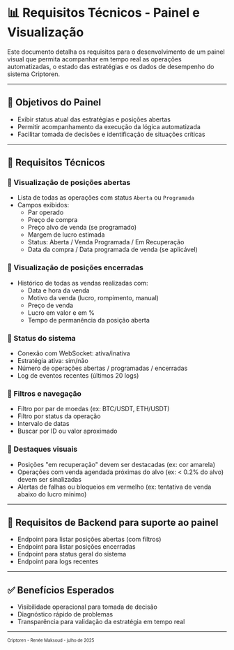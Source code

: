 # 📊 Requisitos Técnicos - Painel e Visualização

Este documento detalha os requisitos para o desenvolvimento de um painel visual que permita acompanhar em tempo real as operações automatizadas, o estado das estratégias e os dados de desempenho do sistema Criptoren.

---

## 🎯 Objetivos do Painel

- Exibir status atual das estratégias e posições abertas
- Permitir acompanhamento da execução da lógica automatizada
- Facilitar tomada de decisões e identificação de situações críticas

---

## 🧩 Requisitos Técnicos

### 🔹 Visualização de posições abertas

- Lista de todas as operações com status `Aberta` ou `Programada`
- Campos exibidos:
    - Par operado
    - Preço de compra
    - Preço alvo de venda (se programado)
    - Margem de lucro estimada
    - Status: Aberta / Venda Programada / Em Recuperação
    - Data da compra / Data programada de venda (se aplicável)

### 🔹 Visualização de posições encerradas

- Histórico de todas as vendas realizadas com:
    - Data e hora da venda
    - Motivo da venda (lucro, rompimento, manual)
    - Preço de venda
    - Lucro em valor e em %
    - Tempo de permanência da posição aberta

### 🔹 Status do sistema

- Conexão com WebSocket: ativa/inativa
- Estratégia ativa: sim/não
- Número de operações abertas / programadas / encerradas
- Log de eventos recentes (últimos 20 logs)

### 🔹 Filtros e navegação

- Filtro por par de moedas (ex: BTC/USDT, ETH/USDT)
- Filtro por status da operação
- Intervalo de datas
- Buscar por ID ou valor aproximado

### 🔹 Destaques visuais

- Posições "em recuperação" devem ser destacadas (ex: cor amarela)
- Operações com venda agendada próximas do alvo (ex: < 0.2% do alvo) devem ser sinalizadas
- Alertas de falhas ou bloqueios em vermelho (ex: tentativa de venda abaixo do lucro mínimo)

---

## 🧩 Requisitos de Backend para suporte ao painel

- Endpoint para listar posições abertas (com filtros)
- Endpoint para listar posições encerradas
- Endpoint para status geral do sistema
- Endpoint para logs recentes

---

## ✅ Benefícios Esperados

- Visibilidade operacional para tomada de decisão
- Diagnóstico rápido de problemas
- Transparência para validação da estratégia em tempo real

---


<sup><sub>
Criptoren - Renée Maksoud - julho de 2025
</sub></sup>